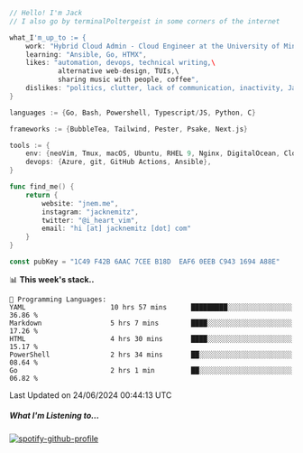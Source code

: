 ```go
// Hello! I'm Jack
// I also go by terminalPoltergeist in some corners of the internet

what_I'm_up_to := {
    work: "Hybrid Cloud Admin - Cloud Engineer at the University of Minnesota",
    learning: "Ansible, Go, HTMX",
    likes: "automation, devops, technical writing,\
            alternative web-design, TUIs,\
            sharing music with people, coffee",
    dislikes: "politics, clutter, lack of communication, inactivity, Java",
}

languages := {Go, Bash, Powershell, Typescript/JS, Python, C}

frameworks := {BubbleTea, Tailwind, Pester, Psake, Next.js}

tools := {
    env: {neoVim, Tmux, macOS, Ubuntu, RHEL 9, Nginx, DigitalOcean, Cloudflare},
    devops: {Azure, git, GitHub Actions, Ansible},
}

func find_me() {
    return {
        website: "jnem.me",
        instagram: "jacknemitz",
        twitter: "@i_heart_vim",
        email: "hi [at] jacknemitz [dot] com"
    }
}

const pubKey = "1C49 F42B 6AAC 7CEE B18D  EAF6 0EEB C943 1694 A88E"
```

<!--START_SECTION:waka-->
📊 **This week's stack..** 

```text
💬 Programming Languages: 
YAML                     10 hrs 57 mins      █████████░░░░░░░░░░░░░░░░   36.86 % 
Markdown                 5 hrs 7 mins        ████░░░░░░░░░░░░░░░░░░░░░   17.26 % 
HTML                     4 hrs 30 mins       ████░░░░░░░░░░░░░░░░░░░░░   15.17 % 
PowerShell               2 hrs 34 mins       ██░░░░░░░░░░░░░░░░░░░░░░░   08.64 % 
Go                       2 hrs 1 min         ██░░░░░░░░░░░░░░░░░░░░░░░   06.82 % 
```


 Last Updated on 24/06/2024 00:44:13 UTC
<!--END_SECTION:waka-->

##### What I'm Listening to...

[![spotify-github-profile](https://spotify-github-profile.vercel.app/api/view?uid=jack.nemitz&cover_image=true&show_offline=true&bar_color=53b14f&bar_color_cover=false&background_color=121212FF)](https://spotify-github-profile.vercel.app/api/view?uid=jack.nemitz&redirect=true)
